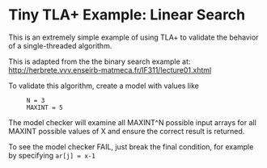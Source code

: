 
# Tiny TLA+ Example:  Linear Search

This is an extremely simple example of using TLA+ to validate the behavior of a single-threaded algorithm.

This is adapted from the the binary search example at: 
   http://herbrete.vvv.enseirb-matmeca.fr/IF311/lecture01.xhtml
   

To validate this algorithm, create a model with values like

```
     N = 3
     MAXINT = 5
```
     
The model checker will examine all MAXINT^N possible input arrays for
all MAXINT possible values of X and ensure the correct result is returned.

To see the model checker FAIL, just break the final condition, for example
by specifying `ar[j] = x-1`


